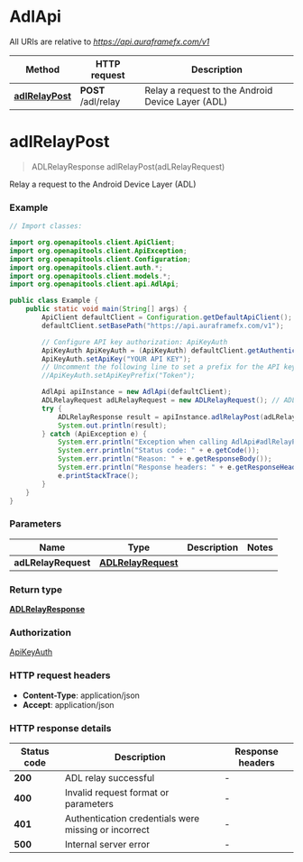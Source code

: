 # AdlApi

All URIs are relative to *https://api.auraframefx.com/v1*

| Method                                     | HTTP request        | Description                                       |
|--------------------------------------------|---------------------|---------------------------------------------------|
| [**adlRelayPost**](AdlApi.md#adlRelayPost) | **POST** /adl/relay | Relay a request to the Android Device Layer (ADL) |

<a id="adlRelayPost"></a>

# **adlRelayPost**

> ADLRelayResponse adlRelayPost(adLRelayRequest)

Relay a request to the Android Device Layer (ADL)

### Example

```java
// Import classes:

import org.openapitools.client.ApiClient;
import org.openapitools.client.ApiException;
import org.openapitools.client.Configuration;
import org.openapitools.client.auth.*;
import org.openapitools.client.models.*;
import org.openapitools.client.api.AdlApi;

public class Example {
    public static void main(String[] args) {
        ApiClient defaultClient = Configuration.getDefaultApiClient();
        defaultClient.setBasePath("https://api.auraframefx.com/v1");

        // Configure API key authorization: ApiKeyAuth
        ApiKeyAuth ApiKeyAuth = (ApiKeyAuth) defaultClient.getAuthentication("ApiKeyAuth");
        ApiKeyAuth.setApiKey("YOUR API KEY");
        // Uncomment the following line to set a prefix for the API key, e.g. "Token" (defaults to null)
        //ApiKeyAuth.setApiKeyPrefix("Token");

        AdlApi apiInstance = new AdlApi(defaultClient);
        ADLRelayRequest adLRelayRequest = new ADLRelayRequest(); // ADLRelayRequest | 
        try {
            ADLRelayResponse result = apiInstance.adlRelayPost(adLRelayRequest);
            System.out.println(result);
        } catch (ApiException e) {
            System.err.println("Exception when calling AdlApi#adlRelayPost");
            System.err.println("Status code: " + e.getCode());
            System.err.println("Reason: " + e.getResponseBody());
            System.err.println("Response headers: " + e.getResponseHeaders());
            e.printStackTrace();
        }
    }
}
```

### Parameters

| Name                | Type                                      | Description | Notes |
|---------------------|-------------------------------------------|-------------|-------|
| **adLRelayRequest** | [**ADLRelayRequest**](ADLRelayRequest.md) |             |       |

### Return type

[**ADLRelayResponse**](ADLRelayResponse.md)

### Authorization

[ApiKeyAuth](../README.md#ApiKeyAuth)

### HTTP request headers

- **Content-Type**: application/json
- **Accept**: application/json

### HTTP response details

| Status code | Description                                          | Response headers |
|-------------|------------------------------------------------------|------------------|
| **200**     | ADL relay successful                                 | -                |
| **400**     | Invalid request format or parameters                 | -                |
| **401**     | Authentication credentials were missing or incorrect | -                |
| **500**     | Internal server error                                | -                |

